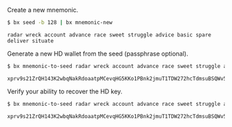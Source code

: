 Create a new mnemonic.
```sh
$ bx seed -b 128 | bx mnemonic-new
```
```
radar wreck account advance race sweet struggle advice basic spare deliver situate
```

Generate a new HD wallet from the seed (passphrase optional).
```sh
$ bx mnemonic-to-seed radar wreck account advance race sweet struggle advice basic spare deliver situate | bx hd-new
```
```
xprv9s21ZrQH143K2wbqNakRdoaatpMCevqHG5KKo1PBnk2jmuT1TDW272hcTdmsuBSQWv5PFnqh5CE6LrJac9gbZYcGpSG7sH3VynrWt3s9FDE
```

Verify your ability to recover the HD key.

```sh
$ bx mnemonic-to-seed radar wreck account advance race sweet struggle advice basic spare deliver situate | bx hd-new
```
```
xprv9s21ZrQH143K2wbqNakRdoaatpMCevqHG5KKo1PBnk2jmuT1TDW272hcTdmsuBSQWv5PFnqh5CE6LrJac9gbZYcGpSG7sH3VynrWt3s9FDE
```
